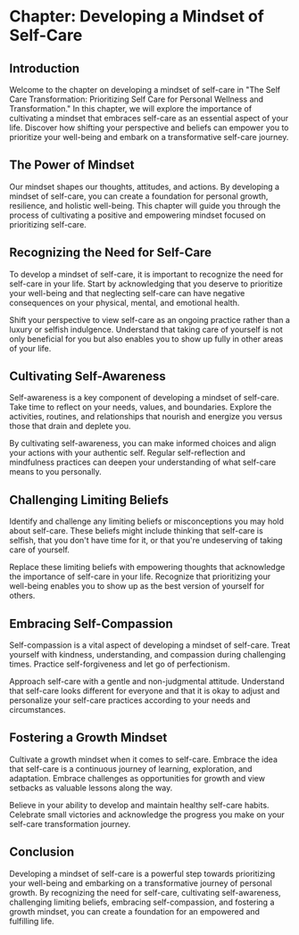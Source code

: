 Chapter: Developing a Mindset of Self-Care
==========================================

Introduction
------------

Welcome to the chapter on developing a mindset of self-care in "The Self Care Transformation: Prioritizing Self Care for Personal Wellness and Transformation." In this chapter, we will explore the importance of cultivating a mindset that embraces self-care as an essential aspect of your life. Discover how shifting your perspective and beliefs can empower you to prioritize your well-being and embark on a transformative self-care journey.

The Power of Mindset
--------------------

Our mindset shapes our thoughts, attitudes, and actions. By developing a mindset of self-care, you can create a foundation for personal growth, resilience, and holistic well-being. This chapter will guide you through the process of cultivating a positive and empowering mindset focused on prioritizing self-care.

Recognizing the Need for Self-Care
----------------------------------

To develop a mindset of self-care, it is important to recognize the need for self-care in your life. Start by acknowledging that you deserve to prioritize your well-being and that neglecting self-care can have negative consequences on your physical, mental, and emotional health.

Shift your perspective to view self-care as an ongoing practice rather than a luxury or selfish indulgence. Understand that taking care of yourself is not only beneficial for you but also enables you to show up fully in other areas of your life.

Cultivating Self-Awareness
--------------------------

Self-awareness is a key component of developing a mindset of self-care. Take time to reflect on your needs, values, and boundaries. Explore the activities, routines, and relationships that nourish and energize you versus those that drain and deplete you.

By cultivating self-awareness, you can make informed choices and align your actions with your authentic self. Regular self-reflection and mindfulness practices can deepen your understanding of what self-care means to you personally.

Challenging Limiting Beliefs
----------------------------

Identify and challenge any limiting beliefs or misconceptions you may hold about self-care. These beliefs might include thinking that self-care is selfish, that you don't have time for it, or that you're undeserving of taking care of yourself.

Replace these limiting beliefs with empowering thoughts that acknowledge the importance of self-care in your life. Recognize that prioritizing your well-being enables you to show up as the best version of yourself for others.

Embracing Self-Compassion
-------------------------

Self-compassion is a vital aspect of developing a mindset of self-care. Treat yourself with kindness, understanding, and compassion during challenging times. Practice self-forgiveness and let go of perfectionism.

Approach self-care with a gentle and non-judgmental attitude. Understand that self-care looks different for everyone and that it is okay to adjust and personalize your self-care practices according to your needs and circumstances.

Fostering a Growth Mindset
--------------------------

Cultivate a growth mindset when it comes to self-care. Embrace the idea that self-care is a continuous journey of learning, exploration, and adaptation. Embrace challenges as opportunities for growth and view setbacks as valuable lessons along the way.

Believe in your ability to develop and maintain healthy self-care habits. Celebrate small victories and acknowledge the progress you make on your self-care transformation journey.

Conclusion
----------

Developing a mindset of self-care is a powerful step towards prioritizing your well-being and embarking on a transformative journey of personal growth. By recognizing the need for self-care, cultivating self-awareness, challenging limiting beliefs, embracing self-compassion, and fostering a growth mindset, you can create a foundation for an empowered and fulfilling life.

